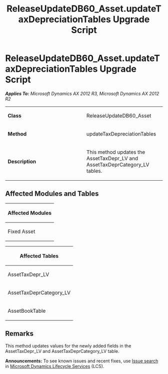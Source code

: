 ﻿---
title: ReleaseUpdateDB60_Asset.updateTaxDepreciationTables Upgrade Script
TOCTitle: ReleaseUpdateDB60_Asset.updateTaxDepreciationTables Upgrade Script
ms:assetid: 30ad38c8-44ac-faa0-0f1c-ba8628016b69
ms:mtpsurl: https://msdn.microsoft.com/en-us/library/JJ736070(v=AX.60)
ms:contentKeyID: 49707484
ms.date: 05/18/2015
mtps_version: v=AX.60
---

# ReleaseUpdateDB60\_Asset.updateTaxDepreciationTables Upgrade Script 


_**Applies To:** Microsoft Dynamics AX 2012 R3, Microsoft Dynamics AX 2012 R2_

<table>
<colgroup>
<col style="width: 50%" />
<col style="width: 50%" />
</colgroup>
<tbody>
<tr class="odd">
<td><p><strong>Class</strong></p></td>
<td><p>ReleaseUpdateDB60_Asset</p></td>
</tr>
<tr class="even">
<td><p><strong>Method</strong></p></td>
<td><p>updateTaxDepreciationTables</p></td>
</tr>
<tr class="odd">
<td><p><strong>Description</strong></p></td>
<td><p>This method updates the AssetTaxDepr_LV and AssetTaxDeprCategory_LV tables.</p></td>
</tr>
</tbody>
</table>


## Affected Modules and Tables

<table>
<colgroup>
<col style="width: 100%" />
</colgroup>
<thead>
<tr class="header">
<th><p>Affected Modules</p></th>
</tr>
</thead>
<tbody>
<tr class="odd">
<td><p>Fixed Asset</p></td>
</tr>
</tbody>
</table>


<table>
<colgroup>
<col style="width: 100%" />
</colgroup>
<thead>
<tr class="header">
<th><p>Affected Tables</p></th>
</tr>
</thead>
<tbody>
<tr class="odd">
<td><p>AssetTaxDepr_LV</p></td>
</tr>
<tr class="even">
<td><p>AssetTaxDeprCategory_LV</p></td>
</tr>
<tr class="odd">
<td><p>AssetBookTable</p></td>
</tr>
</tbody>
</table>


## Remarks

This method updates values for the newly added fields in the AssetTaxDepr\_LV and AssetTaxDeprCategory\_LV table.

  
**Announcements:** To see known issues and recent fixes, use [Issue search](http://go.microsoft.com/fwlink/?linkid=389258) in [Microsoft Dynamics Lifecycle Services](http://go.microsoft.com/fwlink/?linkid=306505) (LCS).

